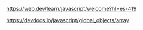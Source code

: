 https://web.dev/learn/javascript/welcome?hl=es-419


https://devdocs.io/javascript/global_objects/array